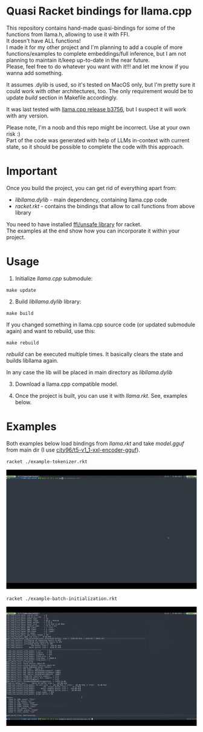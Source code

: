 # Quasi Racket bindings for llama.cpp

This repository contains hand-made quasi-bindings for some of the functions from llama.h, allowing to use it with FFI.  
It doesn't have ALL functions!  
I made it for my other project and I'm planning to add a couple of more functions/examples 
to complete embeddings/full inference, but I am not planning to maintain it/keep up-to-date in the near future.  
Please, feel free to do whatever you want with it!!! and let me know if you wanna add something.  
  
It assumes .dylib is used, so it's tested on MacOS only, but I'm pretty sure it could work with other architectures, too. 
The only requirement would be to update *build* section in Makefile accordingly.  


It was last tested with [llama.cpp release b3756](https://github.com/ggerganov/llama.cpp/releases/tag/b3756),
but I suspect it will work with any version.  


Please note, I'm a noob and this repo might be incorrect. Use at your own risk :)  
Part of the code was generated with help of LLMs in-context with current state, so it should be possible to complete the code with this approach.  


# Important

Once you build the project, you can get rid of everything apart from:  
- *libllama.dylib* - main dependency, containing llama.cpp code  
- *racket.rkt* - contains the bindings that allow to call functions from above library  

You need to have installed [ffi/unsafe library](https://docs.racket-lang.org/foreign/index.html) for racket.  
The examples at the end show how you can incorporate it within your project.  


# Usage

1. Initialize *llama.cpp* submodule:  

```
make update
```

2. Build *libllama.dylib* library:  

```
make build
```

If you changed something in llama.cpp source code (or updated submodule again) and want to rebuild, use this:  

```
make rebuild
```

*rebuild* can be executed multiple times. It basically clears the state and builds libllama again.  
  
  
In any case the lib will be placed in main directory as *libllama.dylib*  

3. Download a llama.cpp compatible model.  

4. Once the project is built, you can use it with *llama.rkt*. See, examples below.  

# Examples

Both examples below load bindings from *llama.rkt* and take *model.gguf* from main dir (I use [city96/t5-v1_1-xxl-encoder-gguf](https://huggingface.co/city96/t5-v1_1-xxl-encoder-gguf)).

```
racket ./example-tokenizer.rkt
```

![tokenizer](./example-tokenizer.gif)

```
racket ./example-batch-initialization.rkt
```

![batch initialization](./example-batch-initialization.gif)


